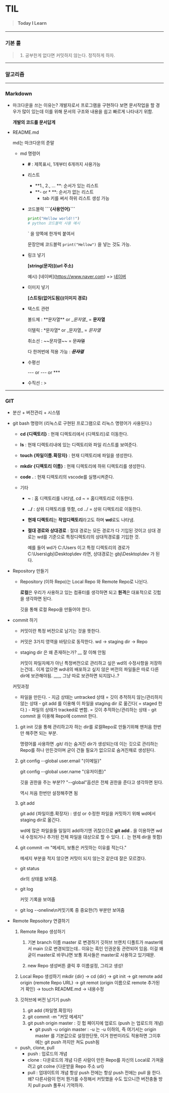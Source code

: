 # TIL

>#### Today I Learn

---
### 기본 룰

> 1. 공부한게 없다면 커밋하지 않는다. 정직하게 하자.



---

### 알고리즘

---

### Markdown

- 마크다운을 쓰는 이유는?
  개발자로서 프로그램을 구현하다 보면 문서작업을 할 경우가 많이 있는데 이를 위해 문서의 구조와 내용을 쉽고 빠르게 나타내기 위함.
  
  **개발의 코드를 문서답게**
  
- README.md
  
  md는 마크다운의 준말
  
  - md 명령어
  
    - **#** : 제목표시, 1개부터 6개까지 사용가능
    
    - 리스트
    
      - **1., 2., ... **: 순서가 있는 리스트
      - **- or * **: 순서가 없는 리스트
        - tab 키를 써서 하위 리스트 생성 가능
    
    - 코드블럭
      **\```{사용언어}```**
    
      ```python
      print("Hellow world!!")
      # python 코드블럭 사용 예시 
      ```
    
      ` 을 양쪽에 한개씩 붙여서 
    
       문장안에 코드블럭 `print("Hellow")` 을 넣는 것도 가능.
    
    - 링크 넣기
      
      **\[string(문자)](url 주소)**
    
      예시)  \[네이버](https://www.naver.com) => [네이버](https://www.naver.com)
      
    - 이미지 넣기
      
      **\[스트링(없어도됨)](이미지 경로)**
      
    - 텍스트 관련
      
      볼드체 : \*\*문자열** or \__문자열__ =  **문자열**
      
      이텔릭 : \*문자열\* or \_문자열\_ = *문자열*
    
      취소선 : \~~문자열~~ = ~~문자열~~
      
      다 한꺼번에 적용 가능 : *__~~문자열~~__*
      
    - 수평선
      
      --- or --- or ***
      
    - 수직선 : >
    

---

### GIT

- 분산 + 버전관리 + 시스템

- git bash 명령어 (리눅스로 구현된 프로그램으로 리눅스 명령어가 사용된다.)
  - **cd {디렉토리}** : 현재 디렉토리에서 {디렉토리}로  이동한다.
  
  - **ls** : 현재 디렉토리내에 있는 디렉토리와 파일 리스트를 보여준다.
  
  - **touch {파일이름.확장자}** : 현재 디렉토리에 파일을 생성한다.
  
  - **mkdir {디렉토리 이름}** : 현재 디렉토리에 하위 디렉토리를 생성한다.
  
  - **code .** : 현재 디렉토리의 vscode를 실행시켜준다.
  
  - 기타
    - **~** : 홈 디렉토리를 나타냄, cd ~ = 홈디렉토리로 이동한다.
    
    - **../** : 상위 디렉토리를 뜻함, cd ../ = 상위 디렉토리로 이동한다.
    
    - **현재 디렉토리**는 **작업디렉토리**라고도 하며 **wd**로도 나타냄.
    
    - **절대 경로와 상대경로** : 절대 경로는 모든 경로가 다 기입된 것이고 상대 경로는 wd를 기준으로 특정디렉토리의 상대적경로를 기입한 것.
    
      예를 들어 wd가 C:/Users 이고 특정 디렉토리의 경로가 C:\Users\gbj\Desktop\dev 라면, 상대경로는 gbj\Desktop\dev 가 된다.
  
- Repository 만들기
  - Repository (이하 Repo)는 Local Repo 와 Remote Repo로 나뉜다.
  
    **로컬**은 우리가 사용하고 있는 컴퓨터를 생각하면 되고
    **원격**은 대표적으로 깃헙을 생각하면 된다.
  
    깃을 통해 로컬 Repo을 만들어야 한다.


- commit 하기

  - 커밋이란 특정 버전으로 남기는 것을 뜻한다.

  - 커밋은 3가지 영역을 바탕으로 동작한다.
    wd   ->   staging dir   ->   Repo

  - staging dir 은 왜 존재하는가? __ 잘 이해 안됨

    커밋이 파일자체가 아닌 특정버전으로 관리하고 싶은 wd의 수정사항을 저장하는건데.. 이게 없으면 wd내의 배포하고 싶지 않은 버전의 파일들은 따로 다른 dir에 보관해야됨. ,,,,,, 그냥 따로 보관하면 되지않나..?

  커밋과정

  - 파일을 만든다.   -  지금 상태는 untracked 상태 = 깃이 추적하지 않는/관리하지 않는 상태  -  git add 를 이용해 이 파일을 staging dir 로 옮긴다( = staged 한다.)  -  파일의 상태가 tracked로 변함. = 깃이 추적하는/관리하는 상태  -  git commit 을 이용해 Repo에 commit 한다.

  1. git init
     깃을 통해 관리하고자 하는 dir를 로컬Repo로 만들기위해 맨처음 한번만 해주면 되는 부분.
     
     명령어를 사용하면 .git/ 라는 숨겨진 dir가 생성되는데 이는 깃으로 관리하는 Repo를 하나 만든것이며 굳이 건들 필요가 없으므로 숨겨진채로 생성된다.
     
  2. git config --global user.email "{이메일}"
     
     git config --global user.name "{유저이름}"
     
     깃을 권한을 주는 부분?? "--global"옵션은 전체 권한을 준다고 생각하면 된다.
     
     역시 처음 한번만 설정해주면 됨
     
  3. git add
     
     git add {파일이름.확장자} : 생성 or 수정한 파일을 커밋하기 위해 wd에서 staging dir로 옮긴다. 
     
     wd에 많은 파일을들 일일이 add하기엔 귀찮으므로 **git add .** 을 이용하면 wd내 수정되거나 추가된 전체 파일을 대상으로 할 수 있다. ( . 는 현제 dir을 뜻함) 
     
  4. git commit -m "메세지, 보통은 커밋하는 이유를 적는다."
     
     메세지 부분을 적지 않으면 커밋이 되지 않는것 같은데 잘은 모르겠다.

  - git status

    dir의 상태를 보여줌.

  - git log
    
    커밋 기록을 보여줌
    
  - git log --oneline\n커밋기록 중 중요한(?) 부분만 보여줌

- Remote Repsoitory 연결하기

  1. Remote Repo 생성하기

     1. 기본 branch 이름 master 로 변경하기
        깃허브 브랜치 디폴트가 master에서 main 으로 변경되었는데..
        이유는 흑인 인권운동 관련되어 있음.
        이걸 왜 굳이 master로 바꾸냐면 보통 회사들은 master로 사용하고 있기때문.

     1. new Repo 생성버튼 클릭 후 이름설정, 그리고 생성!

  2. Local Repo 생성하기
     mkdir {dir}  ->  cd {dir}  ->  git init  ->  git remote add origin {remote Repo URL}  ->  git remot (origin 이름으로 remote 추가된거 확인)  ->  touch README.md  -> 내용수정
  3. 깃허브에 버전 남기기 push
     1. git add {파일명.확장자}
     2. git commit -m "커밋 메세지"
     3. git push origin master : 깃 헙 페이지에 업로드 (push 는 업로드의 개념)
        - git push -u origin master : -u 는 -u 이하의, 즉 여기서는 origin master 를 기본값으로 설정한단뜻, 이거 한번이라도 적용하면 그이후에는 git push 까지만 쳐도 push됨

  - push, clone, pull
    - push : 업로드의 개념
    - clone : 다운로드의 개념
      다른 사람이 만든 Repo를 자신의 Local로 가져올려고
      git colne {다운받을 Repo 주소 url}
    - pull : 업데이트의 개념
      항상 push 전에는 항상 push 전에는 pull 을 한다.
      왜? 다른사람이 먼저 뭔가를 수정해서 커밋했을 수도 있으니깐 버전충돌 방지
      pull push 풀푸시 기억하자.
